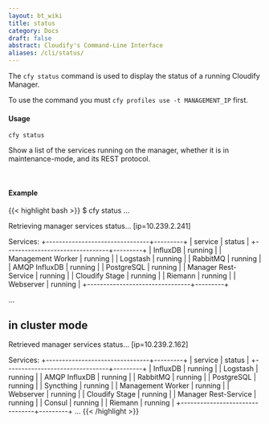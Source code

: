 ```yaml
---
layout: bt_wiki
title: status
category: Docs
draft: false
abstract: Cloudify's Command-Line Interface
aliases: /cli/status/
---
```


The `cfy status` command is used to display the status of a running Cloudify Manager.

To use the command you must `cfy profiles use -t MANAGEMENT_IP` first.


#### Usage
`cfy status`

Show a list of the services running on the manager, whether it is in maintenance-mode, and its REST protocol. 


&nbsp;
#### Example

{{< highlight  bash  >}}
$ cfy status
...

Retrieving manager services status... [ip=10.239.2.241]

Services:
+--------------------------------+---------+
|            service             |  status |
+--------------------------------+---------+
| InfluxDB                       | running |
| Management Worker              | running |
| Logstash                       | running |
| RabbitMQ                       | running |
| AMQP InfluxDB                  | running |
| PostgreSQL                     | running |
| Manager Rest-Service           | running |
| Cloudify Stage                 | running |
| Riemann                        | running |
| Webserver                      | running |
+--------------------------------+---------+

...

## in cluster mode

Retrieved manager services status... [ip=10.239.2.162]

Services:
+--------------------------------+---------+
|            service             |  status |
+--------------------------------+---------+
| InfluxDB                       | running |
| Logstash                       | running |
| AMQP InfluxDB                  | running |
| RabbitMQ                       | running |
| PostgreSQL                     | running |
| Syncthing                      | running |
| Management Worker              | running |
| Webserver                      | running |
| Cloudify Stage                 | running |
| Manager Rest-Service           | running |
| Consul                         | running |
| Riemann                        | running |
+--------------------------------+---------+
...
{{< /highlight >}}